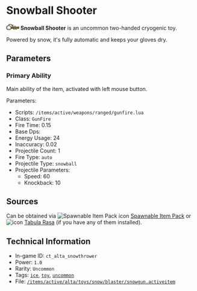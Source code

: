 # Snowball Shooter

<img src="https://raw.githubusercontent.com/Ceterai/Enternia/main/items/active/alta/toys/snow/blaster/snowgun.png" alt="Snowball Shooter icon" loading="lazy" width="auto" height="16px"/> **Snowball Shooter** is an uncommon two-handed cryogenic toy.

Powered by snow, it's fully automatic and keeps your gloves dry.

## Parameters

### Primary Ability

Main ability of the item, activated with left mouse button.

Parameters:

- Scripts:  `/items/active/weapons/ranged/gunfire.lua`
- Class: `GunFire`
- Fire Time: 0.15
- Base Dps:
- Energy Usage: 24
- Inaccuracy: 0.02
- Projectile Count: 1
- Fire Type: `auto`
- Projectile Type: `snowball`
- Projectile Parameters:
  - Speed: 60
  - Knockback: 10

## Sources

Can be obtained via <img src="https://raw.githubusercontent.com/Silverfeelin/Starbound-SpawnableItemPack/master/interface/sip/iconSmall.png" alt="Spawnable Item Pack icon" width="18" height="14"/> [Spawnable Item Pack](https://steamcommunity.com/sharedfiles/filedetails/?id=733665104) or <img src="https://steamuserimages-a.akamaihd.net/ugc/263843960696222713/3EC9A7C005541F7D577EBCB8C5736B4EFC9973D6/" alt="icon" width="8" height="12"/> [Tabula Rasa](https://community.playstarbound.com/resources/the-tabula-rasa.3222/) (if you have any of them installed).

## Technical Information

- In-game ID: `ct_alta_snowthrower`
- Power: `1.0`
- Rarity: `Uncommon`
- Tags: [`ice`](https://ceterai.github.io/MyEnternia/Wiki/Tags/Ice), [`toy`](https://ceterai.github.io/MyEnternia/Wiki/Tags/Toy), [`uncommon`](https://ceterai.github.io/MyEnternia/Wiki/Tags/Uncommon)
- File: [`/items/active/alta/toys/snow/blaster/snowgun.activeitem`](https://github.com/Ceterai/Enternia/blob/main/items/active/alta/toys/snow/blaster/snowgun.activeitem)

